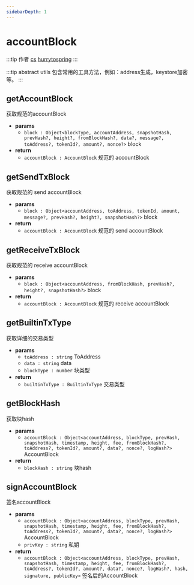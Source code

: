 ```yaml
---
sidebarDepth: 1
---
```


# accountBlock

:::tip 作者
[cs](https://github.com/lovelycs)
[hurrytospring](https://github.com/hurrytospring)
:::

:::tip abstract
utils 包含常用的工具方法，例如：address生成，keystore加密等。
:::  

## getAccountBlock
获取规范的accountBlock

- **params**
  - `block : Object<blockType, accountAddress, snapshotHash, prevHash?, height?, fromBlockHash?, data?, message?, toAddress?, tokenId?, amount?, nonce?>` block
- **return**
  - `accountBlock : AccountBlock` 规范的 accountBlock
  

## getSendTxBlock 
获取规范的 send accountBlock

- **params**
  - `block : Object<accountAddress, toAddress, tokenId, amount, message?, prevHash?, height?, snapshotHash?>` block
- **return**
  - `accountBlock : AccountBlock` 规范的 send accountBlock
  
## getReceiveTxBlock
获取规范的 receive accountBlock

- **params**
  - `block : Object<accountAddress, fromBlockHash, prevHash?, height?, snapshotHash?>` block
- **return**
  - `accountBlock : AccountBlock` 规范的 receive accountBlock

## getBuiltinTxType 
获取详细的交易类型

- **params**
  - `toAddress : string` ToAddress
  - `data : string` data 
  - `blockType : number` 块类型
- **return**
  - `builtinTxType : BuiltinTxType` 交易类型
  
## getBlockHash
获取块hash

- **params**
  - `accountBlock : Object<accountAddress, blockType, prevHash, snapshotHash, timestamp, height, fee, fromBlockHash?, toAddress?, tokenId?, amount?, data?, nonce?, logHash?>` AccountBlock
- **return**
  - `blockHash : string` 块hash
  
## signAccountBlock
签名accountBlock

- **params**
  - `accountBlock : Object<accountAddress, blockType, prevHash, snapshotHash, timestamp, height, fee, fromBlockHash?, toAddress?, tokenId?, amount?, data?, nonce?, logHash?>` AccountBlock
  - `privKey : string` 私钥
- **return**
  - `accountBlock : Object<accountAddress, blockType, prevHash, snapshotHash, timestamp, height, fee, fromBlockHash?, toAddress?, tokenId?, amount?, data?, nonce?, logHash?, hash, signature, publicKey>` 签名后的AccountBlock
